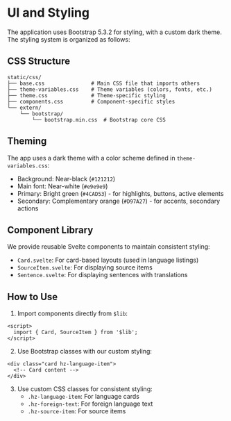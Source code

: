 # UI and Styling

The application uses Bootstrap 5.3.2 for styling, with a custom dark theme. The styling system is organized as follows:

## CSS Structure

```
static/css/
├── base.css               # Main CSS file that imports others
├── theme-variables.css    # Theme variables (colors, fonts, etc.)
├── theme.css              # Theme-specific styling
├── components.css         # Component-specific styles
└── extern/
    └── bootstrap/
        └── bootstrap.min.css  # Bootstrap core CSS
```

## Theming

The app uses a dark theme with a color scheme defined in `theme-variables.css`:
- Background: Near-black (`#121212`)
- Main font: Near-white (`#e9e9e9`)
- Primary: Bright green (`#4CAD53`) - for highlights, buttons, active elements
- Secondary: Complementary orange (`#D97A27`) - for accents, secondary actions

## Component Library

We provide reusable Svelte components to maintain consistent styling:

- `Card.svelte`: For card-based layouts (used in language listings)
- `SourceItem.svelte`: For displaying source items
- `Sentence.svelte`: For displaying sentences with translations

## How to Use

1. Import components directly from `$lib`:

```svelte
<script>
  import { Card, SourceItem } from '$lib';
</script>
```

2. Use Bootstrap classes with our custom styling:

```svelte
<div class="card hz-language-item">
  <!-- Card content -->
</div>
```

3. Use custom CSS classes for consistent styling:
   - `.hz-language-item`: For language cards
   - `.hz-foreign-text`: For foreign language text
   - `.hz-source-item`: For source items 